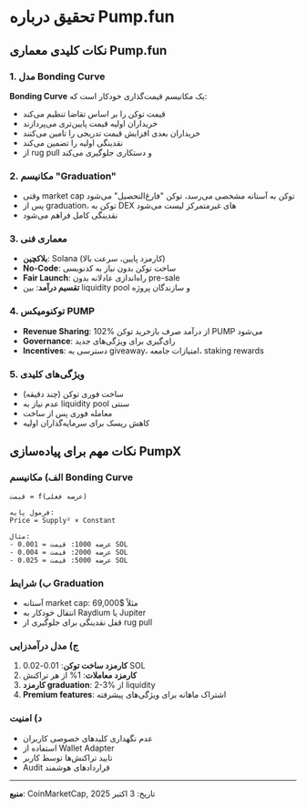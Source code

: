 # تحقیق درباره Pump.fun

## نکات کلیدی معماری Pump.fun

### 1. مدل Bonding Curve
**Bonding Curve** یک مکانیسم قیمت‌گذاری خودکار است که:
- قیمت توکن را بر اساس تقاضا تنظیم می‌کند
- خریداران اولیه قیمت پایین‌تری می‌پردازند
- خریداران بعدی افزایش قیمت تدریجی را تامین می‌کنند
- نقدینگی اولیه را تضمین می‌کند
- از rug pull و دستکاری جلوگیری می‌کند

### 2. مکانیسم "Graduation"
- وقتی market cap توکن به آستانه مشخصی می‌رسد، توکن "فارغ‌التحصیل" می‌شود
- پس از graduation، توکن به DEX های غیرمتمرکز لیست می‌شود
- نقدینگی کامل فراهم می‌شود

### 3. معماری فنی
- **بلاکچین**: Solana (کارمزد پایین، سرعت بالا)
- **No-Code**: ساخت توکن بدون نیاز به کدنویسی
- **Fair Launch**: راه‌اندازی عادلانه بدون pre-sale
- **تقسیم درآمد**: بین liquidity pool و سازندگان پروژه

### 4. توکنومیکس PUMP
- **Revenue Sharing**: 102% از درآمد صرف بازخرید توکن PUMP می‌شود
- **Governance**: رای‌گیری برای ویژگی‌های جدید
- **Incentives**: دسترسی به giveaway، امتیازات جامعه، staking rewards

### 5. ویژگی‌های کلیدی
- ساخت فوری توکن (چند دقیقه)
- عدم نیاز به liquidity pool سنتی
- معامله فوری پس از ساخت
- کاهش ریسک برای سرمایه‌گذاران اولیه

## نکات مهم برای پیاده‌سازی PumpX

### الف) مکانیسم Bonding Curve
```
قیمت = f(عرضه فعلی)

فرمول پایه:
Price = Supply² × Constant

مثال:
- عرضه 1000: قیمت = 0.001 SOL
- عرضه 2000: قیمت = 0.004 SOL
- عرضه 5000: قیمت = 0.025 SOL
```

### ب) شرایط Graduation
- آستانه market cap: مثلاً $69,000
- انتقال خودکار به Raydium یا Jupiter
- قفل نقدینگی برای جلوگیری از rug pull

### ج) مدل درآمدزایی
1. **کارمزد ساخت توکن**: 0.01-0.02 SOL
2. **کارمزد معاملات**: 1% از هر تراکنش
3. **کارمزد graduation**: 2-3% از liquidity
4. **Premium features**: اشتراک ماهانه برای ویژگی‌های پیشرفته

### د) امنیت
- عدم نگهداری کلیدهای خصوصی کاربران
- استفاده از Wallet Adapter
- تایید تراکنش‌ها توسط کاربر
- Audit قراردادهای هوشمند

---

**منبع**: CoinMarketCap, تاریخ: 3 اکتبر 2025
